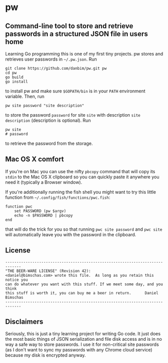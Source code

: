 # pw
## Command-line tool to store and retrieve passwords in a structured JSON file in users home

Learning Go programming this is one of my first tiny projects. pw stores and retrieves user passwords in ```~/.pw.json```. Run

```
git clone https://github.com/danbim/pw.git pw
cd pw
go build
go install
```

to install pw and make sure ```$GOPATH/bin``` is in your ```PATH``` environment variable. Then, run 

```
pw site password "site description"
```

to store the password ```password``` for site ```site``` with description ```site description``` (description is optional). Run

```
pw site
# password
```

to retrieve the password from the storage.

## Mac OS X comfort
If you're on Mac you can use the nifty ```pbcopy``` command that will copy its ```stdin``` to the Mac OS X clipboard so you can quickly paste it anywhere you need it (typically a Browser window). 

If you're additionally running the fish shell you might want to try this little function from ```~/.config/fish/functions/pwc.fish```:

```
function pwc
	set PASSWORD (pw $argv)
	echo -n $PASSWORD | pbcopy
end
```

that will do the trick for you so that running ```pwc site password``` and ```pwc site``` will automatically leave you with the password in the clipboard.

## License
```
-----------------------------------------------------------------------------
"THE BEER-WARE LICENSE" (Revision 42):
<daniel@bimschas.com> wrote this file.  As long as you retain this notice you
can do whatever you want with this stuff. If we meet some day, and you think
this stuff is worth it, you can buy me a beer in return.      Daniel Bimschas
-----------------------------------------------------------------------------
```

## Disclaimers
Seriously, this is just a tiny learning project for writing Go code. It just does the most basic things of JSON serialization and file disk access and is in no way a safe way to store passwords. I use it for non-critical site passwords (as I don't want to sync my passwords with any Chrome cloud service) because my disk is encrypted anyway.
